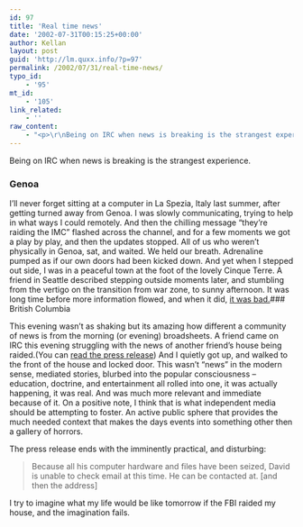 ```yaml
---
id: 97
title: 'Real time news'
date: '2002-07-31T00:15:25+00:00'
author: Kellan
layout: post
guid: 'http://lm.quxx.info/?p=97'
permalink: /2002/07/31/real-time-news/
typo_id:
    - '95'
mt_id:
    - '105'
link_related:
    - ''
raw_content:
    - "<p>\r\nBeing on IRC when news is breaking is the strangest experience.\r\n</p>\r\n<p>\r\n<h3>Genoa</h3>\r\n  I\\'ll never forget sitting at a computer in La Spezia, Italy last summer, after getting turned away from Genoa.  I was slowly communicating, trying to help in what ways I could remotely.  And then the chilling message \\\"they\\'re raiding the IMC\\\" flashed across the channel, and for a few moments we got a play by play, and then the updates stopped.  All of us who weren\\'t physically in Genoa, sat, and waited.  We held our breath.  Adrenaline pumped as if our own doors had been kicked down.   And yet when I stepped out side, I was in a peaceful town at the foot of the lovely Cinque Terre.  A friend in Seattle described stepping outside moments later, and stumbling from the vertigo on the transition from war zone, to sunny afternoon.  It was long time before more information flowed, and when it did, \r\n<a href=\\\"http://www.nadir.org/nadir/initiativ/agp/free/genova/sky.htm\\\">it was bad.</a>\r\n</p>\r\n<p>\r\n<h3>British Columbia</h3>\r\nThis evening wasn\\'t as shaking but its amazing how different a community of news is from the morning (or evening) broadsheets.  A friend came on IRC this evening struggling with the news of another friend\\'s house being raided.(You can <a href=\\\"http://vancouver.indymedia.org/news/2002/07/14069.php\\\">read the press release</a>) And I quietly got up, and walked to the front of the house and locked door.  This wasn\\'t \\\"news\\\" in the modern sense, mediated stories, blurbed into the popular consciousness - education, doctrine, and entertainment all rolled into one, it was actually happening, it was real.  And was much more relevant and immediate because of it.\r\n</p>\r\n<p>\r\nOn a positive note, I think that is  what independent media should be attempting to foster.  An active public sphere that provides the much needed context that makes the days events into something other then a gallery of horrors.\r\n</p>\r\n<p>\r\nThe press release ends with the imminently practical, and disturbing:\r\n<blockquote>\r\nBecause all his computer hardware and files have been seized, David is unable to check email at this time. He can be contacted at. [and then the address]\r\n</blockquote>\r\nI try to imagine what my life would be like tomorrow if the FBI raided my house, and the imagination fails.\r\n</p>"
---
```


Being on IRC when news is breaking is the strangest experience.

### Genoa

 I’ll never forget sitting at a computer in La Spezia, Italy last summer, after getting turned away from Genoa. I was slowly communicating, trying to help in what ways I could remotely. And then the chilling message “they’re raiding the IMC” flashed across the channel, and for a few moments we got a play by play, and then the updates stopped. All of us who weren’t physically in Genoa, sat, and waited. We held our breath. Adrenaline pumped as if our own doors had been kicked down. And yet when I stepped out side, I was in a peaceful town at the foot of the lovely Cinque Terre. A friend in Seattle described stepping outside moments later, and stumbling from the vertigo on the transition from war zone, to sunny afternoon. It was long time before more information flowed, and when it did, [it was bad.](http://www.nadir.org/nadir/initiativ/agp/free/genova/sky.htm)### British Columbia

This evening wasn’t as shaking but its amazing how different a community of news is from the morning (or evening) broadsheets. A friend came on IRC this evening struggling with the news of another friend’s house being raided.(You can [read the press release](http://vancouver.indymedia.org/news/2002/07/14069.php)) And I quietly got up, and walked to the front of the house and locked door. This wasn’t “news” in the modern sense, mediated stories, blurbed into the popular consciousness – education, doctrine, and entertainment all rolled into one, it was actually happening, it was real. And was much more relevant and immediate because of it. On a positive note, I think that is what independent media should be attempting to foster. An active public sphere that provides the much needed context that makes the days events into something other then a gallery of horrors.

The press release ends with the imminently practical, and disturbing:

> Because all his computer hardware and files have been seized, David is unable to check email at this time. He can be contacted at. [and then the address]

I try to imagine what my life would be like tomorrow if the FBI raided my house, and the imagination fails. 
